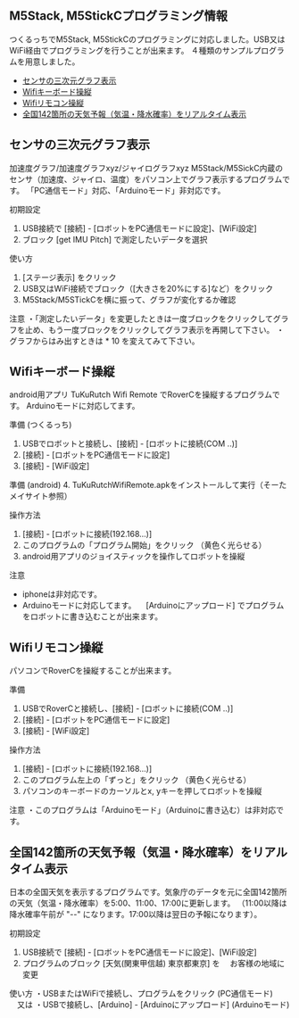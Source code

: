 ## M5Stack, M5StickCプログラミング情報
つくるっちでM5Stack, M5StickCのプログラミングに対応しました。USB又はWiFi経由でプログラミングを行うことが出来ます。
４種類のサンプルプログラムを用意しました。
- [センサの三次元グラフ表示](#ses1)
- [Wifiキーボード操縦](#ses2)
- [Wifiリモコン操縦](#ses3)
- [全国142箇所の天気予報（気温・降水確率）をリアルタイム表示](#ses4)

## センサの三次元グラフ表示<a name="ses1"></a>
加速度グラフ/加速度グラフxyz/ジャイログラフxyz
M5Stack/M5SickC内蔵のセンサ（加速度、ジャイロ、温度）をパソコン上でグラフ表示するプログラムです。
「PC通信モード」対応、「Arduinoモード」非対応です。

初期設定
1. USB接続で [接続] - [ロボットをPC通信モードに設定]、[WiFi設定]
2. ブロック [get IMU Pitch] で測定したいデータを選択

使い方
1. [ステージ表示] をクリック
2. USB又はWiFi接続でブロック（[大きさを20%にする]など）をクリック
3. M5Stack/M5STickCを横に振って、グラフが変化するか確認

注意
・「測定したいデータ」を変更したときは一度ブロックをクリックしてグラフを止め、もう一度ブロックをクリックしてグラフ表示を再開して下さい。
・グラフからはみ出すときは * 10 を変えてみて下さい。

## Wifiキーボード操縦<a name="ses2"></a>
android用アプリ TuKuRutch Wifi Remote でRoverCを操縦するプログラムです。
Arduinoモードに対応してます。

準備 (つくるっち)
1. USBでロボットと接続し、[接続] - [ロボットに接続(COM ..)]
2. [接続] - [ロボットをPC通信モードに設定]
3. [接続] - [WiFi設定]

準備 (android)
4. TuKuRutchWifiRemote.apkをインストールして実行（そーたメイサイト参照）

操作方法
1. [接続] - [ロボットに接続(192.168...)]
2. このプログラムの「プログラム開始」をクリック （黄色く光らせる）
3. android用アプリのジョイスティックを操作してロボットを操縦

注意
- iphoneは非対応です。
- Arduinoモードに対応してます。
　[Arduinoにアップロード] でプログラムをロボットに書き込むことが出来ます。
 
## Wifiリモコン操縦<a name="ses3"></a>
パソコンでRoverCを操縦することが出来ます。

準備
1. USBでRoverCと接続し、[接続] - [ロボットに接続(COM ..)]
2. [接続] - [ロボットをPC通信モードに設定]
3. [接続] - [WiFi設定]

操作方法
1. [接続] - [ロボットに接続(192.168...)]
2. このプログラム左上の「ずっと」をクリック （黄色く光らせる）
3. パソコンのキーボードのカーソルとx, yキーを押してロボットを操縦

注意
・このプログラムは「Arduinoモード」（Arduinoに書き込む）は非対応です。

## 全国142箇所の天気予報（気温・降水確率）をリアルタイム表示<a name="ses4"></a>
日本の全国天気を表示するプログラムです。気象庁のデータを元に全国142箇所の天気（気温・降水確率）を5:00、11:00、17:00に更新します。
（11:00以降は降水確率午前が "--" になります。17:00以降は翌日の予報になります）。

初期設定
1. USB接続で [接続] - [ロボットをPC通信モードに設定]、[WiFi設定]
2. プログラムのブロック [天気(関東甲信越) 東京都東京] を
　お客様の地域に変更

使い方
・USBまたはWiFiで接続し、プログラムをクリック (PC通信モード)
　又は
・USBで接続し、[Arduino] - [Arduinoにアップロード] (Arduinoモード)
